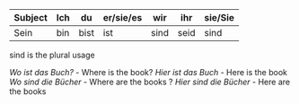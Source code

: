 |Subject|Ich|du|er/sie/es|wir|ihr|sie/Sie |
|-------|---|--|---------|---|----|--------|
|Sein |bin|bist|ist|sind|seid|sind|

sind is the plural usage

_Wo ist das Buch?_ - Where is the book?
*Hier ist das Buch* - Here is the book
*Wo sind die Bücher* - Where are the books ?
*Hier sind die Bücher* - Here are the books
